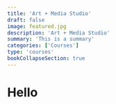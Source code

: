 ```yaml
---
title: 'Art + Media Studio'
draft: false
image: featured.jpg
description: 'Art + Media Studio'
summary: 'This is a summary'
categories: ['Courses']
type: 'courses'
bookCollapseSection: true
---
```


# Hello